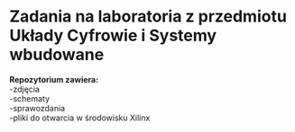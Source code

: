 # Zadania na laboratoria z przedmiotu Układy Cyfrowie i Systemy wbudowane</br>
**Repozytorium zawiera:** </br>
-zdjęcia </br>
-schematy</br>
-sprawozdania </br>
-pliki do otwarcia w środowisku Xilinx
